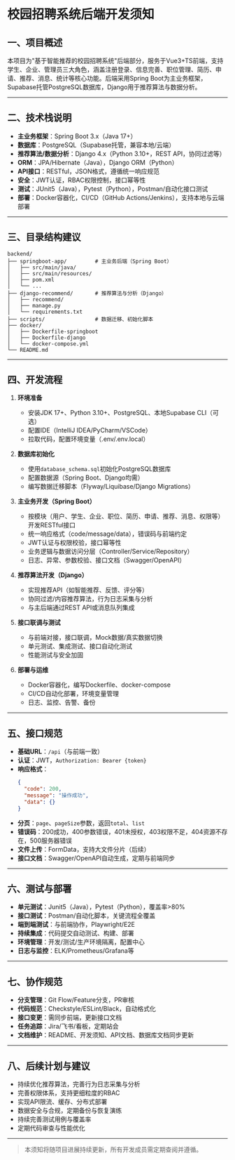 # 校园招聘系统后端开发须知

## 一、项目概述

本项目为"基于智能推荐的校园招聘系统"后端部分，服务于Vue3+TS前端，支持学生、企业、管理员三大角色，涵盖注册登录、信息完善、职位管理、简历、申请、推荐、消息、统计等核心功能。后端采用Spring Boot为主业务框架，Supabase托管PostgreSQL数据库，Django用于推荐算法与数据分析。

---

## 二、技术栈说明

- **主业务框架**：Spring Boot 3.x（Java 17+）
- **数据库**：PostgreSQL（Supabase托管，兼容本地/云端）
- **推荐算法/数据分析**：Django 4.x（Python 3.10+，REST API，协同过滤等）
- **ORM**：JPA/Hibernate（Java），Django ORM（Python）
- **API接口**：RESTful，JSON格式，遵循统一响应规范
- **安全**：JWT认证，RBAC权限控制，接口幂等性
- **测试**：JUnit5（Java），Pytest（Python），Postman/自动化接口测试
- **部署**：Docker容器化，CI/CD（GitHub Actions/Jenkins），支持本地与云端部署

---

## 三、目录结构建议

```
backend/
├── springboot-app/         # 主业务后端（Spring Boot）
│   ├── src/main/java/
│   ├── src/main/resources/
│   ├── pom.xml
│   └── ...
├── django-recommend/       # 推荐算法与分析（Django）
│   ├── recommend/
│   ├── manage.py
│   └── requirements.txt
├── scripts/                # 数据迁移、初始化脚本
├── docker/
│   ├── Dockerfile-springboot
│   ├── Dockerfile-django
│   └── docker-compose.yml
└── README.md
```

---

## 四、开发流程

1. **环境准备**
   - 安装JDK 17+、Python 3.10+、PostgreSQL、本地Supabase CLI（可选）
   - 配置IDE（IntelliJ IDEA/PyCharm/VSCode）
   - 拉取代码，配置环境变量（.env/.env.local）

2. **数据库初始化**
   - 使用`database_schema.sql`初始化PostgreSQL数据库
   - 配置数据源（Spring Boot、Django均需）
   - 编写数据迁移脚本（Flyway/Liquibase/Django Migrations）

3. **主业务开发（Spring Boot）**
   - 按模块（用户、学生、企业、职位、简历、申请、推荐、消息、权限等）开发RESTful接口
   - 统一响应格式（code/message/data），错误码与前端约定
   - JWT认证与权限校验，接口幂等性
   - 业务逻辑与数据访问分层（Controller/Service/Repository）
   - 日志、异常、参数校验、接口文档（Swagger/OpenAPI）

4. **推荐算法开发（Django）**
   - 实现推荐API（如智能推荐、反馈、评分等）
   - 协同过滤/内容推荐算法，行为日志采集与分析
   - 与主后端通过REST API或消息队列集成

5. **接口联调与测试**
   - 与前端对接，接口联调，Mock数据/真实数据切换
   - 单元测试、集成测试、接口自动化测试
   - 性能测试与安全加固

6. **部署与运维**
   - Docker容器化，编写Dockerfile、docker-compose
   - CI/CD自动化部署，环境变量管理
   - 日志、监控、告警、备份

---

## 五、接口规范

- **基础URL**：`/api`（与前端一致）
- **认证**：JWT，`Authorization: Bearer {token}`
- **响应格式**：
  ```json
  {
    "code": 200,
    "message": "操作成功",
    "data": {}
  }
  ```
- **分页**：`page`、`pageSize`参数，返回`total`、`list`
- **错误码**：200成功，400参数错误，401未授权，403权限不足，404资源不存在，500服务器错误
- **文件上传**：FormData，支持大文件分片（后续）
- **接口文档**：Swagger/OpenAPI自动生成，定期与前端同步

---

## 六、测试与部署

- **单元测试**：Junit5（Java），Pytest（Python），覆盖率>80%
- **接口测试**：Postman/自动化脚本，关键流程全覆盖
- **端到端测试**：与前端协作，Playwright/E2E
- **持续集成**：代码提交自动测试、构建、部署
- **环境管理**：开发/测试/生产环境隔离，配置中心
- **日志与监控**：ELK/Prometheus/Grafana等

---

## 七、协作规范

- **分支管理**：Git Flow/Feature分支，PR审核
- **代码规范**：Checkstyle/ESLint/Black，自动格式化
- **接口变更**：需同步前端，更新接口文档
- **任务追踪**：Jira/飞书/看板，定期站会
- **文档维护**：README、开发须知、API文档、数据库文档同步更新

---

## 八、后续计划与建议

- 持续优化推荐算法，完善行为日志采集与分析
- 完善权限体系，支持更细粒度的RBAC
- 实现API限流、缓存、分布式部署
- 数据安全与合规，定期备份与恢复演练
- 持续完善测试用例与覆盖率
- 定期代码审查与性能优化

---

> 本须知将随项目进展持续更新，所有开发成员需定期查阅并遵循。 